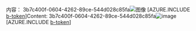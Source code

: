 <span data-ttu-id="52afe-101">内容： 3b7c400f-0604-4262-89ce-544d028c85fa![图像](d610951e-2278-4ec0-8b24-7ce1c2e46698.png)
[AZURE.INCLUDE [b-token](8eb54476-f073-4b5e-beb2-ca82d01b5037.md)]</span><span class="sxs-lookup"><span data-stu-id="52afe-101">Content: 3b7c400f-0604-4262-89ce-544d028c85fa![image](d610951e-2278-4ec0-8b24-7ce1c2e46698.png)
[AZURE.INCLUDE [b-token](8eb54476-f073-4b5e-beb2-ca82d01b5037.md)]</span></span>
